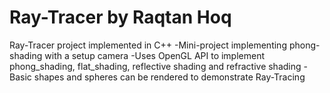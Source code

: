 # Ray-Tracer by Raqtan Hoq
Ray-Tracer project implemented in C++
-Mini-project implementing phong-shading with a setup camera
-Uses OpenGL API to implement phong_shading, flat_shading, reflective shading and refractive shading
-Basic shapes and spheres can be rendered to demonstrate Ray-Tracing
